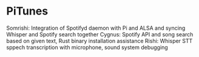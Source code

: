 # PiTunes

Somrishi: Integration of Spotifyd daemon with Pi and ALSA and syncing Whisper and Spotify search together
Cygnus: Spotify API and song search based on given text, Rust binary installation assistance
Rishi: Whisper STT sppech transcription with microphone, sound system debugging

